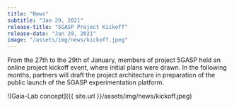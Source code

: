 ```yaml
---
title: "News"
subtitle: "Jan 29, 2021"
release-title: "5GASP Project Kickoff"
release-date: "Jan 29, 2021"
image: "/assets/img/news/kickoff.jpeg"
---
```


From the 27th to the 29th of January, members of project 5GASP held an online project kickoff event, where initial plans were drawn. In the following months, partners will draft the project architecture in preparation of the public launch of the 5GASP experimentation platform.


![Gaia-Lab concept]({{ site.url }}/assets/img/news/kickoff.jpeg)
